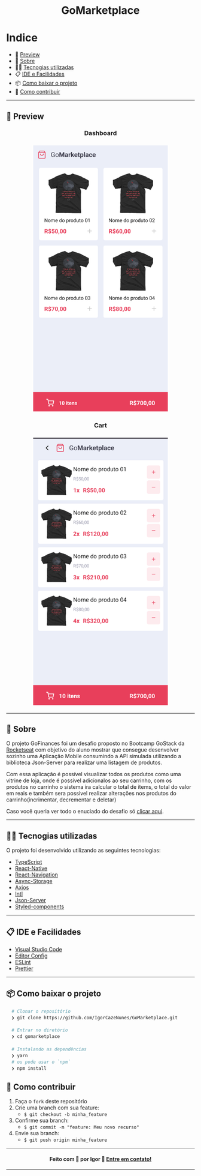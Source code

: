 <h1 align="center">
  GoMarketplace
</h1>

# Indice

- 📱 [Preview](#-preview)
- 📝️ [Sobre](#%EF%B8%8F-sobre)
- 👨‍💻️ [Tecnogias utilizadas](#%EF%B8%8F-tecnogias-utilizadas)
- 📋️ [IDE e Facilidades](#%EF%B8%8F-ide-e-facilidades)
- 📦️ [Como baixar o projeto](#%EF%B8%8F-como-baixar-o-projeto)
- 🤔️ [Como contribuir](#%EF%B8%8F-como-contribuir)

---

## 📱 Preview

<h3 align="center">
  Dashboard
</h3>

<h3 align="center">
  <img src='github/01 - Dashboard.png' alt='GoMarketplace Dashboard Preview' width=360 />
</h3>

<h3 align="center">
  Cart
</h3>

<h3 align="center">
  <img src='github/02 - Cart.png' alt='GoMarketplace Cart Preview' width=360/>
</h3>

---

## 📝️ Sobre

O projeto GoFinances foi um desafio proposto no Bootcamp GoStack da [Rocketseat](https://rocketseat.com.br/) com objetivo do aluno mostrar que consegue desenvolver sozinho uma Aplicação Mobile consumindo a API simulada utilizando a biblioteca Json-Server para realizar uma listagem de produtos.

Com essa aplicação é possível visualizar todos os produtos como uma vitrine de loja, onde é possivel adicionalos ao seu carrinho, com os produtos no carrinho o sistema ira calcular o total de items, o total do valor em reais e também sera possivel realizar alterações nos produtos do carrinho(incrimentar, decrementar e deletar)

Caso você queria ver todo o enuciado do desafio só [clicar aqui](https://github.com/rocketseat-education/bootcamp-gostack-desafios/tree/master/desafio-fundamentos-react-native).


---

## 👨‍💻️ Tecnogias utilizadas

O projeto foi desenvolvido utilizando as seguintes tecnologias:

- [TypeScript](https://www.npmjs.com/package/typescript)
- [React-Native](https://www.npmjs.com/package/react-native)
- [React-Navigation](https://www.npmjs.com/package/react-navigation)
- [Async-Storage](https://www.npmjs.com/package/@react-native-community/async-storage)
- [Axios](https://www.npmjs.com/package/axios)
- [Intl](https://www.npmjs.com/package/intl)
- [Json-Server](https://www.npmjs.com/package/json-server)
- [Styled-components](https://www.npmjs.com/package/styled-components)

---

## 📋️ IDE e Facilidades

- [Visual Studio Code](https://code.visualstudio.com/)
- [Editor Config](https://editorconfig.org/)
- [ESLint](https://eslint.org/)
- [Prettier](https://prettier.io/)

---

## 📦️ Como baixar o projeto

```bash
  # Clonar o repositório
  ❯ git clone https://github.com/IgorCazeNunes/GoMarketplace.git

  # Entrar no diretório
  ❯ cd gomarketplace

  # Instalando as dependências
  ❯ yarn
  # ou pode usar o `npm`
  ❯ npm install
```

## 🤔️ Como contribuir

1. Faça o `fork` deste repositório
2. Crie uma branch com sua feature:
   - `$ git checkout -b minha_feature`
3. Confirme sua branch:
   - `$ git commit -m "feature: Meu novo recurso"`
4. Envie sua branch:
   - `$ git push origin minha_feature`

---

<h4 align="center">
  Feito com 💜 por Igor 👋️ <a href="https://www.linkedin.com/in/IgorCazeNunes/" target="_blank">Entre em contato!</a>
</h4>

---

